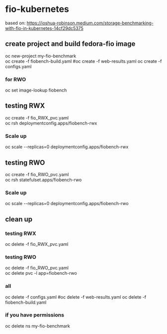 # fio-kubernetes
based on: https://joshua-robinson.medium.com/storage-benchmarking-with-fio-in-kubernetes-14cf29dc5375

## create project and build fedora-fio image
oc new-project my-fio-benchmark  
oc create -f fiobench-build.yaml
#oc create -f web-results.yaml
oc create -f configs.yaml

### for RWO
oc set image-lookup fiobench

## testing RWX
oc create -f fio_RWX_pvc.yaml  
oc rsh deploymentconfig.apps/fiobench-rwx

### Scale up
oc scale --replicas=0 deploymentconfig.apps/fiobench-rwx

## testing RWO
oc create -f fio_RWO_pvc.yaml  
oc rsh statefulset.apps/fiobench-rwo

### Scale up
oc scale --replicas=0 deploymentconfig.apps/fiobench-rwo

## clean up

### testing RWX
oc delete -f fio_RWX_pvc.yaml

### testing RWO
oc delete -f fio_RWO_pvc.yaml  
oc delete pvc -l app=fiobench-rwo

### all
oc delete -f configs.yaml
#oc delete -f web-results.yaml
oc delete -f fiobench-build.yaml


### if you have permissions
oc delete ns my-fio-benchmark
